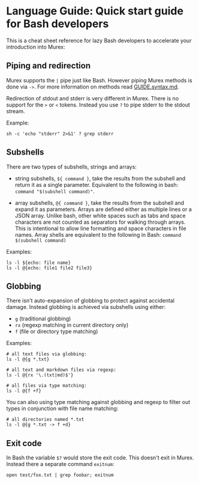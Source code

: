 # Language Guide: Quick start guide for Bash developers

This is a cheat sheet reference for lazy Bash developers to accelerate
your introduction into Murex:

## Piping and redirection

Murex supports the `|` pipe just like Bash. However piping Murex methods
is done via `->`. For more information on methods read [GUIDE.syntax.md](./GUIDE.syntax.md).

Redirection of stdout and stderr is very different in Murex. There is no
support for the `>` or `<` tokens. Instead you use `?` to pipe stderr to
the stdout stream.

Example:
```
sh -c 'echo "stderr" 2>&1' ? grep stderr
```

## Subshells

There are two types of subshells, strings and arrays:

* string subshells, `${ command }`, take the results from the subshell
and return it as a single parameter. Equivalent to the following in bash:
`command "$(subshell command)"`.

* array subshells, `@{ command }`, take the results from the subshell
and expand it as parameters. Arrays are defined either as multiple lines
or a JSON array. Unlike bash, other white spaces such as tabs and space
characters are not counted as separators for walking through arrays.
This is intentional to allow line formatting and space characters in
file names. Array shells are equivalent to the following in Bash:
`command $(subshell command)`

Examples:
```
ls -l ${echo: file name}
ls -l @{echo: file1 file2 file3}
```

## Globbing

There isn't auto-expansion of globbing to protect against accidental
damage. Instead globbing is achieved via subshells using either:

* `g` (traditional globbing)
* `rx` (regexp matching in current directory only)
* `f` (file or directory type matching)

Examples:
```
# all text files via globbing:
ls -l @{g *.txt}

# all text and markdown files via regexp:
ls -l @{rx '\.(txt|md)$'}

# all files via type matching:
ls -l @{f +f}
```

You can also using type matching against globbing and regexp to filter
out types in conjunction with file name matching:
```
# all directories named *.txt
ls -l @{g *.txt -> f +d}
```

## Exit code

In Bash the variable `$?` would store the exit code. This doesn't exit in
Murex. Instead there a separate command `exitnum`:
```
open test/fox.txt | grep foobar; exitnum
```